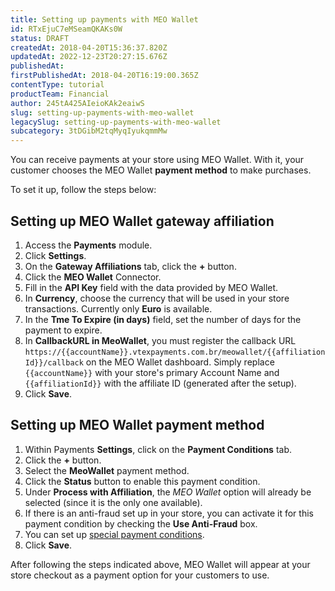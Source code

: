 ```yaml
---
title: Setting up payments with MEO Wallet
id: RTxEjuC7eMSeamQKAKs0W
status: DRAFT
createdAt: 2018-04-20T15:36:37.820Z
updatedAt: 2022-12-23T20:27:15.676Z
publishedAt: 
firstPublishedAt: 2018-04-20T16:19:00.365Z
contentType: tutorial
productTeam: Financial
author: 245tA425AIeioKAk2eaiwS
slug: setting-up-payments-with-meo-wallet
legacySlug: setting-up-payments-with-meo-wallet
subcategory: 3tDGibM2tqMyqIyukqmmMw
---
```


You can receive payments at your store using MEO Wallet. With it, your customer chooses the MEO Wallet __payment method__ to make purchases.

To set it up, follow the steps below:

## Setting up MEO Wallet gateway affiliation
1. Access the __Payments__ module.
2. Click __Settings__.
3. On the __Gateway Affiliations__ tab, click the __+__ button.
4. Click the __MEO Wallet__ Connector.
5. Fill in the __API Key__ field with the data provided by MEO Wallet.
6. In __Currency__, choose the currency that will be used in your store transactions. Currently only __Euro__ is available.
7. In the __Tme To Expire (in days)__ field, set the number of days for the payment to expire.
8. In __CallbackURL in MeoWallet__, you must register the callback URL `https://{{accountName}}.vtexpayments.com.br/meowallet/{{affiliationId}}/callback` on the MEO Wallet dashboard. Simply replace `{{accountName}}` with your store's primary Account Name and `{{affiliationId}}` with the affiliate ID (generated after the setup).
9. Click __Save__.

## Setting up MEO Wallet payment method
1. Within Payments __Settings__, click on the __Payment Conditions__ tab.
2. Click the __+__ button.
3. Select the __MeoWallet__ payment method.
4. Click the __Status__ button to enable this payment condition.
5. Under __Process with Affiliation__, the _MEO Wallet_ option will already be selected (since it is the only one available).
6. If there is an anti-fraud set up in your store, you can activate it for this payment condition by checking the __Use Anti-Fraud__ box.
7. You can set up [special payment conditions](/en/tutorial/special-conditions).
8. Click __Save__.

After following the steps indicated above, MEO Wallet will appear at your store checkout as a payment option for your customers to use.
